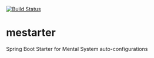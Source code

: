 [![Build Status](http://ci.teammental.com/buildStatus/icon?job=mental-party/mestarter/master)](http://ci.teammental.com/job/mental-party/job/mestarter/job/master/)

# mestarter
Spring Boot Starter for Mental System auto-configurations


